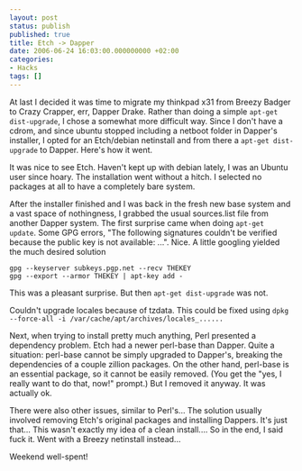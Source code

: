 ```yaml
---
layout: post
status: publish
published: true
title: Etch -> Dapper
date: 2006-06-24 16:03:00.000000000 +02:00
categories:
- Hacks
tags: []
---
```


At last I decided it was time to migrate my thinkpad x31 from Breezy Badger to Crazy Crapper, err, Dapper Drake. Rather than doing a simple `apt-get dist-upgrade`, I chose a somewhat more difficult way. Since I don't have a cdrom, and since ubuntu stopped including a netboot folder in Dapper's installer, I opted for an Etch/debian netinstall and from there a `apt-get dist-upgrade` to Dapper. Here's how it went.

It was nice to see Etch. Haven't kept up with debian lately, I was an Ubuntu user since hoary. The installation went without a hitch. I selected no packages at all to have a completely bare system.

After the installer finished and I was back in the fresh new base system and a vast space of nothingness, I grabbed the usual sources.list file from another Dapper system. The first surprise came when doing `apt-get update`. Some GPG errors, "The following signatures couldn't be verified because the public key is not available: ...". Nice. A little googling yielded the much desired solution

    gpg --keyserver subkeys.pgp.net --recv THEKEY
    gpg --export --armor THEKEY | apt-key add -

This was a pleasant surprise. But then `apt-get dist-upgrade` was not.

Couldn't upgrade locales because of tzdata. This could be fixed using `dpkg --force-all -i /var/cache/apt/archives/locales_......`

Next, when trying to install pretty much anything, Perl presented a dependency problem. Etch had a newer perl-base than Dapper. Quite a situation: perl-base cannot be simply upgraded to Dapper's, breaking the dependencies of a couple zillion packages. On the other hand, perl-base is an essential package, so it cannot be easily removed. (You get the "yes, I really want to do that, now!" prompt.) But I removed it anyway. It was actually ok.

There were also other issues, similar to Perl's... The solution usually involved removing Etch's original packages and installing Dappers. It's just that... This wasn't exactly my idea of a clean install.... So in the end, I said fuck it. Went with a Breezy netinstall instead...

Weekend well-spent!


